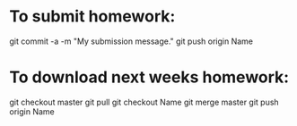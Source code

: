 # To submit homework:
git commit -a -m "My submission message."
git push origin Name

# To download next weeks homework:
git checkout master
git pull
git checkout Name
git merge master
git push origin Name
